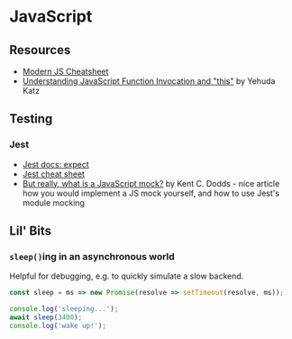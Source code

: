 # JavaScript

## Resources

* [Modern JS
  Cheatsheet](https://github.com/mbeaudru/modern-js-cheatsheet#table-of-contents)
* [Understanding JavaScript Function Invocation and
  "this"](https://yehudakatz.com/2011/08/11/understanding-javascript-function-invocation-and-this/)
  by Yehuda Katz

## Testing

### Jest

* [Jest docs: expect](https://facebook.github.io/jest/docs/en/expect.html)
* [Jest cheat sheet](https://devhints.io/jest)
* [But really, what is a JavaScript mock?](https://kentcdodds.com/blog/but-really-what-is-a-javascript-mock)
  by Kent C. Dodds - nice article how you would implement a JS mock yourself,
  and how to use Jest's module mocking

## Lil' Bits

### `sleep()`ing in an asynchronous world

Helpful for debugging, e.g. to quickly simulate a slow backend.

```js
const sleep = ms => new Promise(resolve => setTimeout(resolve, ms));

console.log('sleeping...');
await sleep(3400);
console.log('wake up!');
```
